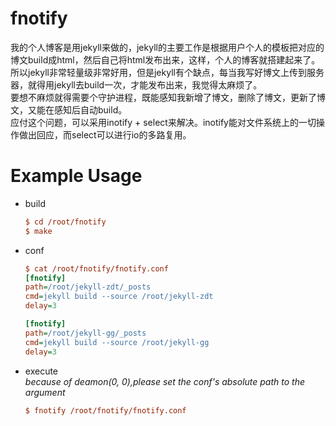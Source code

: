 # fnotify
我的个人博客是用jekyll来做的，jekyll的主要工作是根据用户个人的模板把对应的博文build成html，然后自己将html发布出来，这样，个人的博客就搭建起来了。  
所以jekyll非常轻量级非常好用，但是jekyll有个缺点，每当我写好博文上传到服务器，就得用jekyll去build一次，才能发布出来，我觉得太麻烦了。  
要想不麻烦就得需要个守护进程，既能感知我新增了博文，删除了博文，更新了博文，又能在感知后自动build。  
应付这个问题，可以采用inotify + select来解决。inotify能对文件系统上的一切操作做出回应，而select可以进行io的多路复用。

# Example Usage 
* build  
    ```ini
    $ cd /root/fnotify
    $ make
    ```
* conf

    ```ini
    $ cat /root/fnotify/fnotify.conf
    [fnotify]
    path=/root/jekyll-zdt/_posts
    cmd=jekyll build --source /root/jekyll-zdt
    delay=3
    
    [fnotify]
    path=/root/jekyll-gg/_posts
    cmd=jekyll build --source /root/jekyll-gg
    delay=3
    ```
* execute  
*because of deamon(0, 0),please set the conf's absolute path to the argument*
    ```ini
    $ fnotify /root/fnotify/fnotify.conf
    ```
